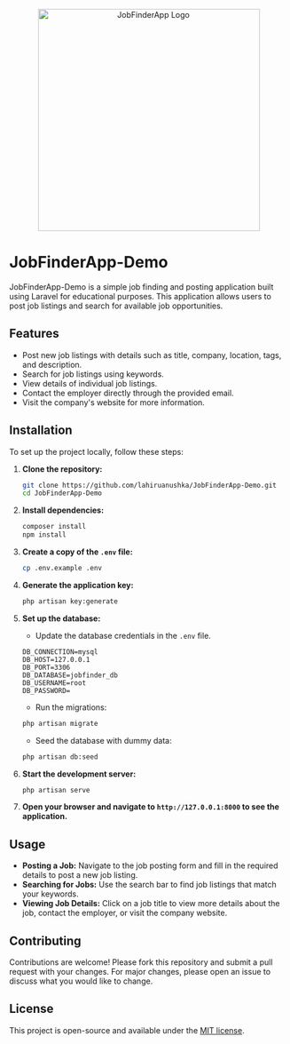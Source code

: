 <p align="center">
    <a href="https://github.com/lahiruanushka/JobFinderApp-Demo" target="_blank">
        <img src="https://raw.githubusercontent.com/laravel/art/master/logo-lockup/5%20SVG/2%20CMYK/1%20Full%20Color/laravel-logolockup-cmyk-red.svg" width="400" alt="JobFinderApp Logo">
    </a>
</p>

# JobFinderApp-Demo

JobFinderApp-Demo is a simple job finding and posting application built using Laravel for educational purposes. This application allows users to post job listings and search for available job opportunities.

## Features

- Post new job listings with details such as title, company, location, tags, and description.
- Search for job listings using keywords.
- View details of individual job listings.
- Contact the employer directly through the provided email.
- Visit the company's website for more information.

## Installation

To set up the project locally, follow these steps:

1. **Clone the repository:**

    ```sh
    git clone https://github.com/lahiruanushka/JobFinderApp-Demo.git
    cd JobFinderApp-Demo
    ```

2. **Install dependencies:**

    ```sh
    composer install
    npm install
    ```

3. **Create a copy of the `.env` file:**

    ```sh
    cp .env.example .env
    ```

4. **Generate the application key:**

    ```sh
    php artisan key:generate
    ```

5. **Set up the database:**

    - Update the database credentials in the `.env` file.

    ```dotenv
    DB_CONNECTION=mysql
    DB_HOST=127.0.0.1
    DB_PORT=3306
    DB_DATABASE=jobfinder_db
    DB_USERNAME=root
    DB_PASSWORD=
    ```

    - Run the migrations:

    ```sh
    php artisan migrate
    ```

    - Seed the database with dummy data:

    ```sh
    php artisan db:seed
    ```

6. **Start the development server:**

    ```sh
    php artisan serve
    ```

7. **Open your browser and navigate to `http://127.0.0.1:8000` to see the application.**

## Usage

- **Posting a Job:** Navigate to the job posting form and fill in the required details to post a new job listing.
- **Searching for Jobs:** Use the search bar to find job listings that match your keywords.
- **Viewing Job Details:** Click on a job title to view more details about the job, contact the employer, or visit the company website.

## Contributing

Contributions are welcome! Please fork this repository and submit a pull request with your changes. For major changes, please open an issue to discuss what you would like to change.

## License

This project is open-source and available under the [MIT license](https://opensource.org/licenses/MIT).
